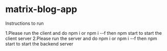 # matrix-blog-app



Instructions to run

1.Please run the client and do npm i or npm i --f then npm start to start the client server
2.Please run the server and do npm i or npm i --f then npm start to start the backend server
